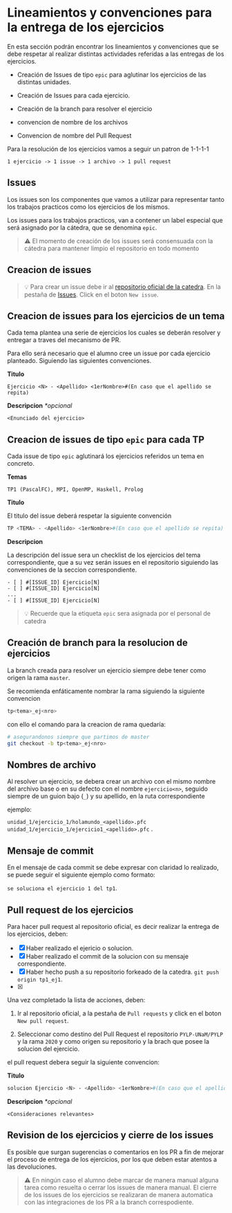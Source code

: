 # Lineamientos y convenciones para la entrega de los ejercicios

En esta sección podrán encontrar los lineamientos y convenciones que se debe respetar al realizar distintas actividades referidas a las entregas de los ejercicios.

- Creación de Issues de tipo `epic` para aglutinar los ejercicios de las distintas unidades.

- Creación de Issues para cada ejercicio.

- Creación de la branch para resolver el ejercicio

- convencion de nombre de los archivos

- Convencion de nombre del Pull Request

Para la resolución de los ejercicios vamos a seguir un patron de 1-1-1-1

```
1 ejercicio -> 1 issue -> 1 archivo -> 1 pull request
```

## Issues

Los issues son los componentes que vamos a utilizar para representar tanto los trabajos practicos como los ejercicios de los mismos.

Los issues para los trabajos practicos, van a contener un label especial que será asignado por la cátedra, que se denomina `epic`.

> ⚠️ El momento de creación de los issues será consensuada con la cátedra para mantener limpio el repositorio en todo momento


## Creacion de issues

> 💡 Para crear un issue debe ir al [repositorio oficial de la catedra](https://github.com/PYLP-UNaM/PYLP). En la pestaña de [Issues](https://github.com/PYLP-UNaM/PYLP/issues). Click en el boton `New issue`.

## Creacion de issues para los ejercicios de un tema

Cada tema plantea una serie de ejercicios los cuales se deberán resolver y entregar a traves del mecanismo de PR.

Para ello será necesario que el alumno cree un issue por cada ejercicio planteado. Siguiendo las siguientes convenciones.

**Titulo**

```
Ejercicio <N> - <Apellido> <1erNombre>#(En caso que el apellido se repita)
```

**Descripcion** *\*opcional*
```
<Enunciado del ejercicio>
```

## Creacion de issues de tipo `epic` para cada TP

Cada issue de tipo `epic` aglutinará los ejercicios referidos un tema en concreto.

**Temas**

`TP1 (PascalFC), MPI, OpenMP, Haskell, Prolog`

**Titulo**

El titulo del issue deberá respetar la siguiente convención

```sh
TP <TEMA> - <Apellido> <1erNombre>#(En caso que el apellido se repita)
```

**Descripcion**

La descripción del issue sera un checklist de los ejercicios del tema correspondiente, que a su vez serán issues en el repositorio siguiendo las convenciones de la seccion correspondiente.

```
- [ ] #[ISSUE_ID] Ejercicio[N]
- [ ] #[ISSUE_ID] Ejercicio[N]
...
- [ ] #[ISSUE_ID] Ejercicio[N]
```

> 💡 Recuerde que la etiqueta `epic` sera asignada por el personal de catedra

## Creación de branch para la resolucion de ejercicios

La branch creada para resolver un ejercicio siempre debe tener como origen la rama `master`.

Se recomienda enfáticamente nombrar la rama siguiendo la siguiente convencion

```sh
tp<tema>_ej<nro>
```

con ello el comando para la creacion de rama quedaría:

``` bash
# asegurandonos siempre que partimos de master
git checkout -b tp<tema>_ej<nro>
```

## Nombres de archivo

Al resolver un ejercicio, se debera crear un archivo con el mismo nombre del archivo base o en su defecto con el nombre `ejercicio<n>`, seguido siempre de un guion bajo (`_`) y su apellido, en la ruta correspondiente

ejemplo:

`unidad_1/ejercicio_1/holamundo_<apellido>.pfc`
`unidad_1/ejercicio_1/ejercicio1_<apellido>.pfc`
.

## Mensaje de commit

En el mensaje de cada commit se debe expresar con claridad lo realizado, se puede seguir el siguiente ejemplo como formato:

`se soluciona el ejercicio 1 del tp1`.

## Pull request de los ejercicios

Para hacer pull request al repositorio oficial, es decir realizar la entrega de los ejercicios,  deben:

- [x] Haber realizado el ejericio o solucion.
- [x] Haber realizado el commit de la solucion con su mensaje correspondiente.
- [x] Haber hecho push a su repositorio forkeado de la catedra. `git push origin tp1_ej1`.
- [x] 

Una vez completado la lista de acciones, deben:

1. Ir al repositorio oficial, a la pestaña de `Pull requests` y click en el boton `New pull request`.

2. Seleccionar como destino del Pull Request el repositorio `PYLP-UNaM/PYLP` y la rama `2020` y como origen su repositorio y la brach que posee la solucion del ejercicio. 

el pull request debera seguir la siguiente convencion:

**Titulo**

```sh
solucion Ejercicio <N> - <Apellido> <1erNombre>#(En caso que el apellido se repita)
```

**Descripcion** *\*opcional*
```
<Consideraciones relevantes>
```

## Revision de los ejercicios y cierre de los issues

Es posible que surgan sugerencias o comentarios en los PR a fin de mejorar el proceso de entrega de los ejercicios, por los que deben estar atentos a las devoluciones.

> ⚠️ En ningún caso el alumno debe marcar de manera manual alguna tarea como resuelta o cerrar los issues de manera manual. El cierre de los issues de los ejercicios se realizaran de manera automatica con las integraciones de los PR a la branch correspodiente.  


